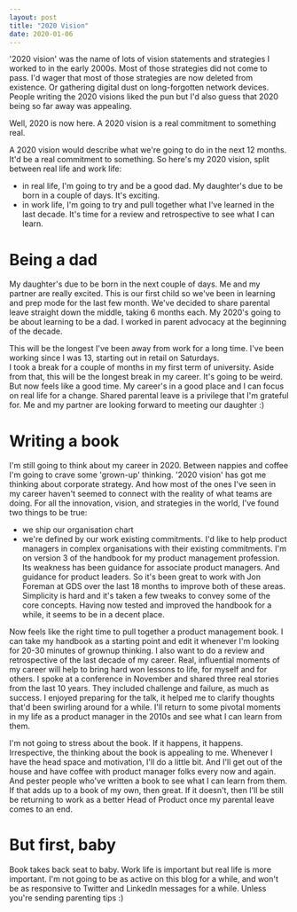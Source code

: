 ```yaml
---
layout: post
title: "2020 Vision"
date: 2020-01-06
---
```


'2020 vision' was the name of lots of vision statements and  strategies I worked to in the early 2000s. Most of those strategies did not come to pass. I'd wager that most of those strategies are now deleted from existence. Or gathering digital dust on long-forgotten network devices. People writing the 2020 visions liked the pun but I'd also guess  that 2020 being so far away was appealing. 

Well, 2020 is now here. A 2020 vision is a real commitment to something real.

A 2020 vision would describe what  we're going to do in the next 12 months. It'd be a real commitment to  something. So here's my 2020 vision, split between real life and work life:

- in real life, I'm going to try and be a good dad. My daughter's due to be born in a couple of days. It's exciting.
- in work life, I'm going to try and pull together what I've learned  in the last decade. It's time for a review and retrospective to see what  I can learn.

# Being a dad

My daughter's due to be born in the next couple of days. Me and my  partner are really excited. This is our first child so we've been in  learning and prep mode for the last few month. We've decided to share parental leave straight down the  middle, taking 6 months each. My 2020's going to be about learning to be a dad.  I  worked in parent advocacy at the beginning of the decade. 

This will be the longest I've been away from work for a long time.  I've been working since I was 13, starting out in retail on Saturdays.   
I took a break for a couple of months in my first term of university. Aside from that, this will be the longest break in my career. It's going to be weird. But now feels like a  good time. My career's in a good place and I can focus on real life for a change. Shared parental leave is a privilege that I'm grateful for. Me and my  partner are looking forward to meeting our daughter :)

# Writing a book

I'm still going to think about my career in 2020. Between nappies  and coffee I'm going to crave some 'grown-up' thinking. '2020 vision' has got me thinking about corporate strategy. And how most of the  ones I've seen in my career haven't seemed to connect with the reality  of what teams are doing. For all the innovation, vision, and strategies in the world, I've found two things to be true:

- we ship our organisation chart
- we're defined by our work existing commitments.
I'd like to help product managers in complex organisations with their existing commitments. I'm on version 3 of the handbook for my product management  profession. Its weakness has been guidance for associate product managers. And guidance for product leaders. So it's been great to work with Jon  Foreman at GDS over the last 18 months to improve both of these areas. Simplicity is hard and it's taken a few tweaks to convey some of the core concepts. Having now tested and improved the handbook for a while, it seems to be in a decent place.

Now feels like the right time to pull together a product management book. I can take my handbook as a starting point and edit it whenever I'm looking for 20-30 minutes of  grownup thinking. I also want to do a review and  retrospective of the last decade of my career. Real, influential moments of my career will help to bring hard won lessons to life, for myself and for others. I spoke at a  conference in November and shared three real stories from the last 10 years. They included challenge and failure, as much as success. I enjoyed preparing for the talk, it helped me to  clarify thoughts that'd been swirling around for a while. I'll return to some pivotal moments in my life as a product manager in  the 2010s and see what I can learn from them. 

I'm not going to stress about the book. If it happens, it happens.  Irrespective, the thinking about the book is appealing to me. Whenever I  have the head space and motivation, I'll do a little bit.   And I'll get out of the house and have coffee with product manager folks every now and again. And pester people who've  written a book to see what I can learn from them. If that  adds up to a book of my own, then great. If it doesn't, then I'll be still be returning to  work as a better Head of Product once my parental leave comes to an end.

# But first, baby

Book takes back seat to baby. Work life is important but real life is more important. I'm not going to be as active on this blog for a while, and won't be as responsive to Twitter and LinkedIn messages for a while. Unless you're sending parenting tips :)
